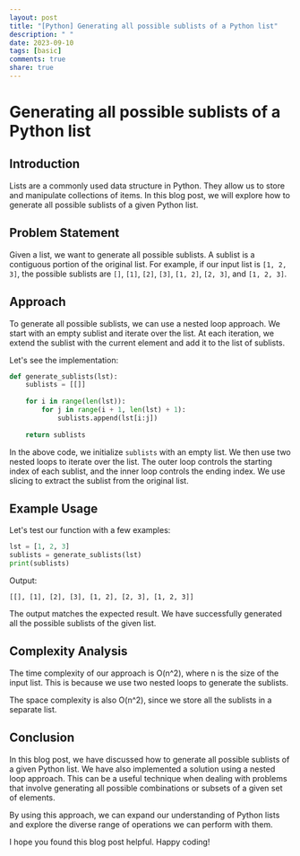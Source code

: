```yaml
---
layout: post
title: "[Python] Generating all possible sublists of a Python list"
description: " "
date: 2023-09-10
tags: [basic]
comments: true
share: true
---
```

# Generating all possible sublists of a Python list

## Introduction
Lists are a commonly used data structure in Python. They allow us to store and manipulate collections of items. In this blog post, we will explore how to generate all possible sublists of a given Python list.

## Problem Statement
Given a list, we want to generate all possible sublists. A sublist is a contiguous portion of the original list. For example, if our input list is `[1, 2, 3]`, the possible sublists are `[]`, `[1]`, `[2]`, `[3]`, `[1, 2]`, `[2, 3]`, and `[1, 2, 3]`.

## Approach
To generate all possible sublists, we can use a nested loop approach. We start with an empty sublist and iterate over the list. At each iteration, we extend the sublist with the current element and add it to the list of sublists.

Let's see the implementation:

```python
def generate_sublists(lst):
    sublists = [[]]
    
    for i in range(len(lst)):
        for j in range(i + 1, len(lst) + 1):
            sublists.append(lst[i:j])
            
    return sublists
```

In the above code, we initialize `sublists` with an empty list. We then use two nested loops to iterate over the list. The outer loop controls the starting index of each sublist, and the inner loop controls the ending index. We use slicing to extract the sublist from the original list.

## Example Usage
Let's test our function with a few examples:

```python
lst = [1, 2, 3]
sublists = generate_sublists(lst)
print(sublists)
```

Output:
```
[[], [1], [2], [3], [1, 2], [2, 3], [1, 2, 3]]
```

The output matches the expected result. We have successfully generated all the possible sublists of the given list.

## Complexity Analysis
The time complexity of our approach is O(n^2), where n is the size of the input list. This is because we use two nested loops to generate the sublists.

The space complexity is also O(n^2), since we store all the sublists in a separate list.

## Conclusion
In this blog post, we have discussed how to generate all possible sublists of a given Python list. We have also implemented a solution using a nested loop approach. This can be a useful technique when dealing with problems that involve generating all possible combinations or subsets of a given set of elements.

By using this approach, we can expand our understanding of Python lists and explore the diverse range of operations we can perform with them.

I hope you found this blog post helpful. Happy coding!
```